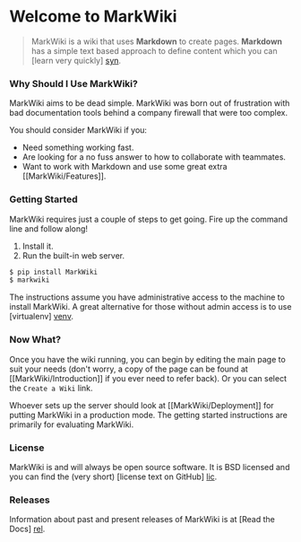Welcome to MarkWiki
===================

> MarkWiki is a wiki that uses **Markdown** to create pages. **Markdown** has
a simple text based approach to define content which you can
[learn very quickly] [syn].

### Why Should I Use MarkWiki?

MarkWiki aims to be dead simple. MarkWiki was born out of frustration
with bad documentation tools behind a company firewall that were too complex.

You should consider MarkWiki if you:

* Need something working fast.
* Are looking for a no fuss answer to how to collaborate with teammates.
* Want to work with Markdown and use some great extra [[MarkWiki/Features]].

### Getting Started

MarkWiki requires just a couple of steps to get going. Fire up the command line
and follow along!

1. Install it.
2. Run the built-in web server.

```bash
$ pip install MarkWiki
$ markwiki
```

The instructions assume you have administrative access to the machine to
install MarkWiki. A great alternative for those without admin access is to use
[virtualenv] [venv].

### Now What?

Once you have the wiki running, you can begin by editing the main page to suit
your needs (don't worry, a copy of the page can be found at
[[MarkWiki/Introduction]] if you ever need to refer back). Or you can select
the `Create a Wiki` link.

Whoever sets up the server should look at [[MarkWiki/Deployment]] for putting
MarkWiki in a production mode. The getting started instructions are primarily
for evaluating MarkWiki.

### License

MarkWiki is and will always be open source software. It is BSD licensed and you
can find the (very short) [license text on GitHub] [lic].

### Releases

Information about past and present releases of MarkWiki is at
[Read the Docs] [rel].

[syn]: http://daringfireball.net/projects/markdown/syntax
[venv]: http://www.virtualenv.org/en/latest/
[lic]: https://raw.github.com/mblayman/markwiki/master/LICENSE
[rel]: https://markwiki.readthedocs.org/en/latest/releases.html

